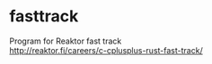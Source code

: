 fasttrack
=========

Program for Reaktor fast track  
http://reaktor.fi/careers/c-cplusplus-rust-fast-track/
